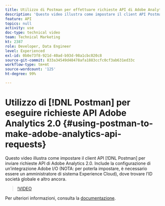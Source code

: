 ```yaml
---
title: Utilizzo di Postman per effettuare richieste API di Adobe Analytics 2.0
description: 'Questo video illustra come impostare il client API Postman per inviare richieste API di Adobe Analytics 2.0. Include la configurazione di un’integrazione Adobe I/O (NOTA: per poterla impostare, è necessario essere un amministratore di sistema per Experience Cloud), dove trovare l’ID società globale e altro ancora.'
feature: API
topics: null
activity: use
doc-type: technical video
team: Technical Marketing
kt: 2387
role: Developer, Data Engineer
level: Experienced
exl-id: 0b0e73f8-921d-40ad-b93d-98a1cbc020c8
source-git-commit: 833a34549d48478afa1883ccfc0cf3ab631ed33c
workflow-type: tm+mt
source-wordcount: '125'
ht-degree: 99%

---
```


# Utilizzo di [!DNL Postman] per eseguire richieste API Adobe Analytics 2.0 {#using-postman-to-make-adobe-analytics-api-requests}

Questo video illustra come impostare il client API [!DNL Postman] per inviare richieste API di Adobe Analytics 2.0. Include la configurazione di un’integrazione Adobe I/O (NOTA: per poterla impostare, è necessario essere un amministratore di sistema Experience Cloud), dove trovare l’ID società globale e altro ancora.

>[!VIDEO](https://video.tv.adobe.com/v/25889/?quality=12&learn=on)

Per ulteriori informazioni, consulta la [documentazione](https://developer.adobe.com/analytics-apis/docs/2.0/guides/use-cases/postman/).
